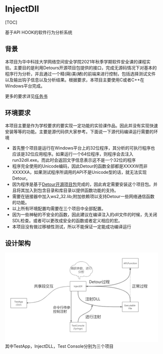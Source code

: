 # InjectDll

[TOC]

基于API HOOK的软件行为分析系统
## 背景
本项目为华中科技大学网络空间安全学院2021年秋季学期软件安全课的课程实验。主要目的是利用Detours开源项目包提供的接口，完成无源码情况下对基本的程序行为分析，并且通过一个精(~~简~~)美(~~陋~~)的前端来进行控制，包括选择测试文件以及输出钩子信息以及分析结果。根据要求，本项目主要使用C或者C++在Windows平台完成。

更多的要求详见[任务书](.\Documentation\软件安全课程设计实验指导书2021（整合）v1.9.docx)

## 环境要求
本项目主要是作为学校要求的要实现一定功能的实验课作品。因此并没有实现快速安装等等的功能。主要是源代码供大家参考。下面说一下源代码编译运行需要的环境    
* 首先整个项目是运行在Windows平台上的32位程序，其分析的可执行程序也应该是32位应用程序。如果运行一个64位程序，则程序会去注入run32dll.exe。而此时会返回文字信息表示这不是一个32位的程序
* 程序完全使用的Unicode编码，因此Detour的函数全部都是XXXXW而非XXXXXA，如果测试程序所调用的API不是Unicode型的话，就无法实现Detour。
* 因为程序是基于[Detour开源项目包](https://github.com/microsoft/detours)完成的，因此肯定需要安装这个项目包。并且将其加入到包含目录和库目录以提供函数功能的支持。
* 需要在链接器中加入ws2_32.lib;附加依赖项以支持Detour一些网络通信函数的功能。
* 以上所有环境配置均需要在三个项目中全部配置。
* 因为一些神秘的不安全的函数，因此建议在编译注入的dll文件的时候，先关闭SDL检查。或者可以更改成安全的函数或者定义相应的宏。
* 本项目没有做过移植性测试，所以不能保证一定能成功编译运行

## 设计架构

![设计架构](./README.assets/设计架构.png)
其中TestApp，InjectDLL，Test Console分别为三个项目

## 

